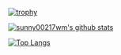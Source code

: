 [![trophy](https://github-profile-trophy.vercel.app/?username=sunny00217wm)](https://github.com/ryo-ma/github-profile-trophy)

[![sunny00217wm's github stats](https://github-readme-stats.vercel.app/api?username=sunny00217wm&count_private=true&show_icons=true&bg_color=30,e96443,904e95&title_color=fff&text_color=fff)](https://github.com/anuraghazra/github-readme-stats)

[![Top Langs](https://github-readme-stats.vercel.app/api/top-langs/?username=sunny00217wm&layout=compact&show_icons=true&bg_color=30,ff0,0ff,00f&title_color=666&text_color=fff)](https://github.com/anuraghazra/github-readme-stats)
